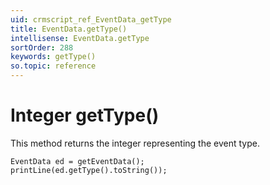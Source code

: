 ```yaml
---
uid: crmscript_ref_EventData_getType
title: EventData.getType()
intellisense: EventData.getType
sortOrder: 288
keywords: getType()
so.topic: reference
---
```


# Integer getType()

This method returns the integer representing the event type.

```crmscript
EventData ed = getEventData();
printLine(ed.getType().toString());
```
